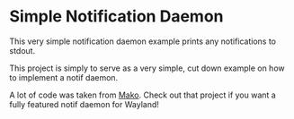 # Simple Notification Daemon

This very simple notification daemon example prints any notifications to stdout.

This project is simply to serve as a very simple, cut down example on how to implement a notif daemon.

A lot of code was taken from [Mako](https://github.com/emersion/mako).
Check out that project if you want a fully featured notif daemon for Wayland!
